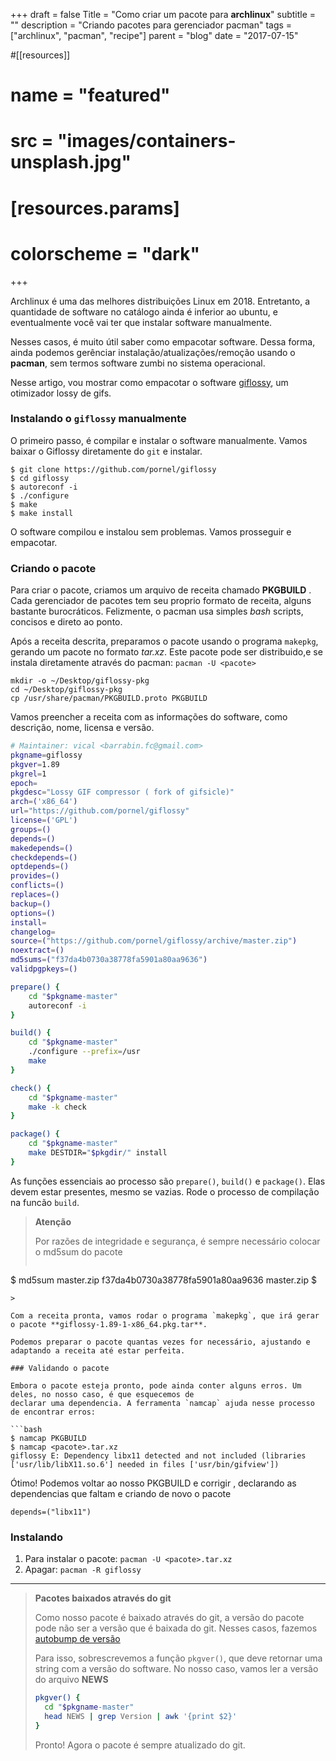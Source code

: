 +++
draft = false
Title = "Como criar um pacote para <b>archlinux</b>"
subtitle = ""
description = "Criando pacotes para gerenciador pacman"
tags = ["archlinux", "pacman", "recipe"]
parent = "blog"
date = "2017-07-15"

#[[resources]]
#  name = "featured"
#  src = "images/containers-unsplash.jpg"
#  [resources.params]
#    colorscheme = "dark"

+++

Archlinux é uma das melhores distribuições Linux em 2018. Entretanto, a quantidade de software no catálogo ainda é inferior ao ubuntu,
e eventualmente você vai ter que instalar software manualmente.

Nesses casos, é muito útil saber como empacotar software. Dessa forma,
ainda podemos gerênciar instalação/atualizações/remoção usando o **pacman**, sem termos
software zumbi no sistema operacional.

Nesse artigo, vou mostrar como empacotar o software [giflossy](https://github.com/kornelski/giflossy), um otimizador lossy de gifs.

### Instalando o `giflossy` manualmente

O primeiro passo, é compilar e instalar o software manualmente. Vamos baixar o Giflossy diretamente do `git` e instalar.

```
$ git clone https://github.com/pornel/giflossy
$ cd giflossy
$ autoreconf -i
$ ./configure
$ make
$ make install
```

O software compilou e instalou sem problemas. Vamos prosseguir e empacotar.

### Criando o pacote

Para criar o pacote, criamos um arquivo de receita chamado **PKGBUILD** . Cada gerenciador
de pacotes tem seu proprio formato de receita, alguns bastante burocráticos. Felizmente, 
o pacman usa simples _bash_ scripts, concisos e direto ao ponto.
 
Após a receita descrita, preparamos o pacote usando o programa `makepkg`, gerando um pacote no formato _tar.xz_.
Este pacote pode ser distribuido,e se instala diretamente através do pacman: `pacman -U <pacote>`

```
mkdir -o ~/Desktop/giflossy-pkg
cd ~/Desktop/giflossy-pkg
cp /usr/share/pacman/PKGBUILD.proto PKGBUILD
```

Vamos preencher a receita com as informações do software, como descrição, nome, licensa e versão.

```bash
# Maintainer: vical <barrabin.fc@gmail.com>
pkgname=giflossy
pkgver=1.89
pkgrel=1
epoch=
pkgdesc="Lossy GIF compressor ( fork of gifsicle)"
arch=('x86_64')
url="https://github.com/pornel/giflossy"
license=('GPL')
groups=()
depends=()
makedepends=()
checkdepends=()
optdepends=()
provides=()
conflicts=()
replaces=()
backup=()
options=()
install=
changelog=
source=("https://github.com/pornel/giflossy/archive/master.zip")
noextract=()
md5sums=("f37da4b0730a38778fa5901a80aa9636")
validpgpkeys=()

prepare() {
	cd "$pkgname-master"
	autoreconf -i
}

build() {
	cd "$pkgname-master"
	./configure --prefix=/usr
	make
}

check() {
	cd "$pkgname-master"
	make -k check
}

package() {
	cd "$pkgname-master"
	make DESTDIR="$pkgdir/" install
}
```

As funções essenciais ao processo são `prepare()`, `build()` e `package()`. Elas devem estar presentes, mesmo se vazias. Rode o processo de compilação na funcão `build`.

> **Atenção** 
>
> Por razões de integridade e segurança, é sempre necessário colocar o md5sum do pacote
> 
>```bash
$ md5sum master.zip
f37da4b0730a38778fa5901a80aa9636  master.zip
$
```  
>

Com a receita pronta, vamos rodar o programa `makepkg`, que irá gerar o pacote **giflossy-1.89-1-x86_64.pkg.tar**.

Podemos preparar o pacote quantas vezes for necessário, ajustando e adaptando a receita até estar perfeita.
 
### Validando o pacote

Embora o pacote esteja pronto, pode ainda conter alguns erros. Um deles, no nosso caso, é que esquecemos de 
declarar uma dependencia. A ferramenta `namcap` ajuda nesse processo de encontrar erros:

```bash
$ namcap PKGBUILD
$ namcap <pacote>.tar.xz
giflossy E: Dependency libx11 detected and not included (libraries ['usr/lib/libX11.so.6'] needed in files ['usr/bin/gifview'])
```

Ótimo! Podemos voltar ao nosso PKGBUILD e corrigir , declarando as dependencias que faltam e criando de novo o pacote

```
depends=("libx11")
```

### Instalando 

1. 
	Para instalar o pacote: `pacman -U <pacote>.tar.xz`
2. 
	Apagar: `pacman -R giflossy`


***

>
> **Pacotes baixados através do git**
>
> Como nosso pacote é baixado através do git, a versão do pacote
> pode não ser a versão que é baixada do git. 
> Nesses casos, fazemos [autobump de versão](https://wiki.archlinux.org/index.php/VCS_package_guidelines#The_pkgver.28.29_function)
> 
> Para isso, sobrescrevemos a função `pkgver()`, que deve retornar uma string com a versão do software.
> No nosso caso, vamos ler a versão do arquivo **NEWS**
> 
> 
> ```bash
>pkgver() {
>	cd "$pkgname-master"
>	head NEWS | grep Version | awk '{print $2}'
>}
> ```
>
> Pronto! Agora o pacote é sempre atualizado do git.
